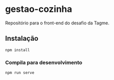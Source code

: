 # gestao-cozinha
Repositório para o front-end do desafio da Tagme.

## Instalação
```
npm install
```

### Compila para desenvolvimento
```
npm run serve
```
